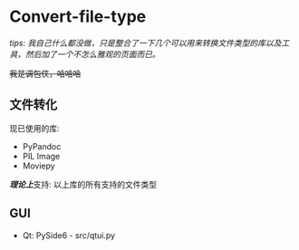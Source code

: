 # Convert-file-type

*tips: 我自己什么都没做，只是整合了一下几个可以用来转换文件类型的库以及工具，然后加了一个不怎么雅观的页面而已。*

~~我是调包侠，哈哈哈~~

## 文件转化
现已使用的库:
* PyPandoc
* PIL Image
* Moviepy

***理论上***支持: 以上库的所有支持的文件类型

## GUI
* Qt: PySide6 - src/qtui.py
